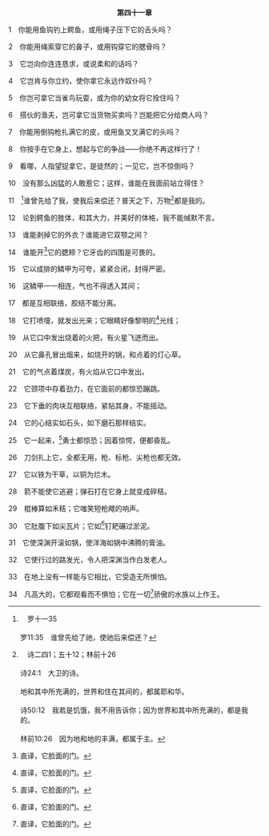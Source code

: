 <p style="text-align:center;font-weight:bold;">第四十一章</p>

1　你能用鱼钩钓上鳄鱼，或用绳子压下它的舌头吗？

2　你能用绳索穿它的鼻子，或用钩穿它的腮骨吗？

3　它岂向你连连恳求，或说柔和的话吗？

4　它岂肯与你立约，使你拿它永远作奴仆吗？

5　你岂可拿它当雀鸟玩耍，或为你的幼女将它拴住吗？

6　搭伙的渔夫，岂可拿它当货物买卖吗？岂能把它分给商人吗？

7　你能用倒钩枪扎满它的皮，或用鱼叉叉满它的头吗？

8　你按手在它身上，想起与它的争战——你绝不再这样行了！

9　看哪，人指望捉拿它，是徒然的；一见它，岂不惊倒吗？

10　没有那么凶猛的人敢惹它；这样，谁能在我面前站立得住？

11　[^a]谁曾先给了我，使我后来偿还？普天之下，万物[^b]都是我的。

[^a]:　罗十一35<br><br>罗11:35　谁曾先给了祂，使祂后来偿还？

[^b]:　诗二四1；五十12；林前十26<br><br>诗24:1　大卫的诗。<br><br>地和其中所充满的，世界和住在其间的，都属耶和华。<br><br>诗50:12　我若是饥饿，我不用告诉你；因为世界和其中所充满的，都是我的。<br><br>林前10:26　因为地和地的丰满，都属于主。

12　论到鳄鱼的肢体，和其大力，并美好的体格，我不能缄默不言。

13　谁能剥掉它的外衣？谁能进它双颚之间？

14　谁能开[^1]它的腮颊？它牙齿的四围是可畏的。

[^1]:直译，它脸面的门。

15　它以成排的鳞甲为可夸，紧紧合闭，封得严密。

16　这鳞甲一一相连，气也不得透入其间；

17　都是互相联络，胶结不能分离。

18　它打喷嚏，就发出光来；它眼睛好像黎明的[^1]光线；

[^1]:直译，眼皮。

19　从它口中发出烧着的火把，有火星飞迸而出。

20　从它鼻孔冒出烟来，如烧开的锅，和点着的灯心草。

21　它的气点着煤炭，有火焰从它口中发出。

22　它颈项中存着劲力，在它面前的都惊恐蹦跳。

23　它下垂的肉块互相联络，紧贴其身，不能摇动。

24　它的心结实如石头，如下磨石那样结实。

25　它一起来，[^1]勇士都惊恐；因着惊愕，便都昏乱。

[^1]:或，诸神。

26　刀剑扎上它，全都无用，枪、标枪、尖枪也都无效。

27　它以铁为干草，以铜为烂木。

28　箭不能使它逃避；弹石打在它身上就变成碎秸。

29　棍棒算如禾秸；它嗤笑短枪飕的响声。

30　它肚腹下如尖瓦片；它如[^1]钉耙碾过淤泥。

[^1]:一种长而扁平的架子，底部有尖锐的铁齿或石齿，推拉于收聚的谷粒之上，用以打谷。

31　它使深渊开滚如锅，使洋海如锅中沸腾的膏油。

32　它使行过的路发光，令人把深渊当作白发老人。

33　在地上没有一样能与它相比，它受造无所惧怕。

34　凡高大的，它都观看而不惧怕；它在一切[^1]骄傲的水族以上作王。

[^1]:直译，骄傲之子。


